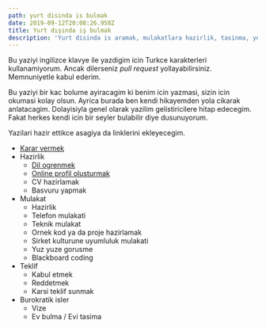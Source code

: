 ```yaml
---
path: yurt disinda is bulmak
date: 2019-09-12T20:08:26.958Z
title: Yurt dışında iş bulmak
description: 'Yurt disinda is aramak, mulakatlara hazirlik, tasinma, yerlesme...'
---
```

Bu yaziyi ingilizce klavye ile yazdigim icin Turkce karakterleri kullanamiyorum. Ancak dilerseniz _pull request_ yollayabilirsiniz. Memnuniyetle kabul ederim. 

Bu yaziyi bir kac bolume ayiracagim ki benim icin yazmasi,  sizin icin okumasi kolay olsun. Ayrica burada ben kendi hikayemden yola cikarak anlatacagim. Dolayisiyla genel olarak yazilim gelistiricilere hitap edecegim. Fakat herkes kendi icin bir seyler bulabilir diye dusunuyorum.

Yazilari hazir ettikce asagiya da linklerini ekleyecegim. 

- [Karar vermek](.././yurt-disinda-calismaya-karar-vermek/)
- Hazirlik
  - [Dil ogrenmek](.././yurt-disinda-is-bulmak-icin-dil-ogrenmek/)
  - [Online profil olusturmak](.././yurtdisinda-is-bulmak-icin-online-profil-olusturmak)
  - CV hazirlamak
  - Basvuru yapmak
- Mulakat 
  - Hazirlik
  - Telefon mulakati
  - Teknik mulakat
  - Ornek kod ya da proje hazirlamak
  - Sirket kulturune uyumluluk mulakati
  - Yuz yuze gorusme
  - Blackboard coding
- Teklif
  - Kabul etmek
  - Reddetmek
  - Karsi teklif sunmak
- Burokratik isler
  - Vize
  - Ev bulma / Evi tasima

